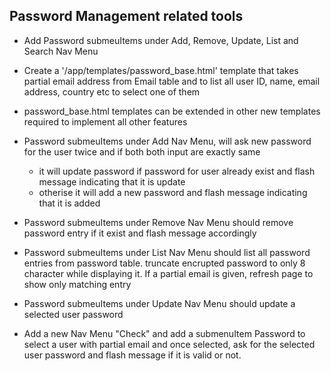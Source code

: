 ## Password Management related tools
- Add Password submeuItems under Add, Remove, Update, List and Search Nav Menu
- Create a '/app/templates/password_base.html' template that takes partial email address from Email table and to list all user ID, name, email address, country etc to select one of them
-  password_base.html templates can be extended in other new templates required to implement all other features
- Password submeuItems under Add Nav Menu, will ask new password for the user twice and if both both input are exactly same
    - it will update password if password for user already exist and flash message indicating that it is update
    - otherise it will add a new password and flash message indicating that it is added

- Password submeuItems under Remove Nav Menu should remove password entry if it exist and flash message accordingly
- Password submeuItems under List Nav Menu should list all password entries from password table. truncate encrupted password to only 8 character while displaying it. If a partial email is given, refresh page to show only matching entry
- Password submeuItems under Update Nav Menu should update a selected user password
- Add a new Nav Menu "Check" and add a submenuItem Password to select a user with partial email and once selected, ask for the selected user password and flash message if it is valid or not.
